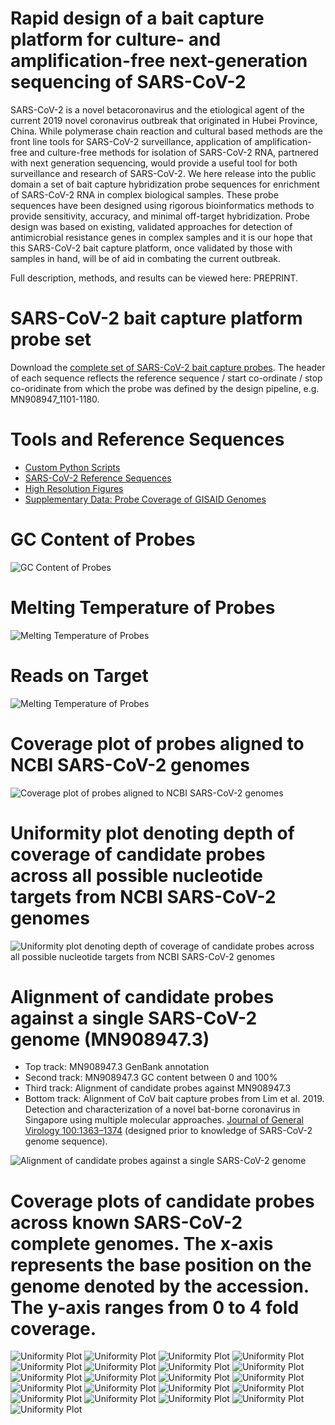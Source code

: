 # Rapid design of a bait capture platform for culture- and amplification-free next-generation sequencing of SARS-CoV-2

SARS-CoV-2 is a novel betacoronavirus and the etiological agent of the current 2019 novel coronavirus outbreak that originated in Hubei Province, China. While polymerase chain reaction and cultural based methods are the front line tools for SARS-CoV-2 surveillance, application of amplification-free and culture-free methods for isolation of SARS-CoV-2 RNA, partnered with next generation sequencing, would provide a useful tool for both surveillance and research of SARS-CoV-2. We here release into the public domain a set of bait capture hybridization probe sequences for enrichment of SARS-CoV-2 RNA in complex biological samples. These probe sequences have been designed using rigorous bioinformatics methods to provide sensitivity, accuracy, and minimal off-target hybridization. Probe design was based on existing, validated approaches for detection of antimicrobial resistance genes in complex samples and it is our hope that this SARS-CoV-2 bait capture platform, once validated by those with samples in hand, will be of aid in combating the current outbreak.

Full description, methods, and results can be viewed here: PREPRINT.

# SARS-CoV-2 bait capture platform probe set

Download the [complete set of SARS-CoV-2 bait capture probes](./fasta_files/proposed_probe_set). The header of each sequence reflects the reference sequence / start co-ordinate / stop co-oridinate from which the probe was defined by the design pipeline, e.g. MN908947_1101-1180.

# Tools and Reference Sequences

* [Custom Python Scripts](./custom_scripts)
* [SARS-CoV-2 Reference Sequences](./fasta_files/references)
* [High Resolution Figures](./figures)
* [Supplementary Data: Probe Coverage of GISAID Genomes](./supplementary_data/GISAID_coverage)

# GC Content of Probes
![GC Content of Probes](./figures/gc_plot.png)

# Melting Temperature of Probes
![Melting Temperature of Probes](./figures/Tm_plot.png)

# Reads on Target
![Melting Temperature of Probes](./figures/reads_on_target_NCBI_allprobes.png)

# Coverage plot of probes aligned to NCBI SARS-CoV-2 genomes
![Coverage plot of probes aligned to NCBI SARS-CoV-2 genomes](./supplementary_data/NCBI_coverage/covered_positions.png)

# Uniformity plot denoting depth of coverage of candidate probes across all possible nucleotide targets from NCBI SARS-CoV-2 genomes
![Uniformity plot denoting depth of coverage of candidate probes across all possible nucleotide targets from NCBI SARS-CoV-2 genomes](./supplementary_data/NCBI_coverage/Coverage_histo.png)

# Alignment of candidate probes against a single SARS-CoV-2 genome (MN908947.3)

* Top track: MN908947.3 GenBank annotation
* Second track: MN908947.3 GC content between 0 and 100%
* Third track: Alignment of candidate probes against MN908947.3
* Bottom track: Alignment of CoV bait capture probes from Lim et al. 2019. Detection and characterization of a novel bat-borne coronavirus in Singapore using multiple molecular approaches. [Journal of General Virology 100:1363–1374](https://www.ncbi.nlm.nih.gov/pubmed/31418677) (designed prior to knowledge of SARS-CoV-2 genome sequence).

![Alignment of candidate probes against a single SARS-CoV-2 genome](./figures/2019-SARS-2-alignment-summary-annotated.png)

# Coverage plots of candidate probes across known SARS-CoV-2 complete genomes. The x-axis represents the base position on the genome denoted by the accession. The y-axis ranges from 0 to 4 fold coverage.
![Uniformity Plot](./supplementary_data/NCBI_coverage/LR757995_Ontarget_Coverage.png)
![Uniformity Plot](./supplementary_data/NCBI_coverage/LR757996_Ontarget_Coverage.png)
![Uniformity Plot](./supplementary_data/NCBI_coverage/LR757997_Ontarget_Coverage.png)
![Uniformity Plot](./supplementary_data/NCBI_coverage/LR757998_Ontarget_Coverage.png)
![Uniformity Plot](./supplementary_data/NCBI_coverage/MN908947_Ontarget_Coverage.png)
![Uniformity Plot](./supplementary_data/NCBI_coverage/MN938384_Ontarget_Coverage.png)
![Uniformity Plot](./supplementary_data/NCBI_coverage/MN975262_Ontarget_Coverage.png)
![Uniformity Plot](./supplementary_data/NCBI_coverage/MN985325_Ontarget_Coverage.png)
![Uniformity Plot](./supplementary_data/NCBI_coverage/MN988668_Ontarget_Coverage.png)
![Uniformity Plot](./supplementary_data/NCBI_coverage/MN988669_Ontarget_Coverage.png)
![Uniformity Plot](./supplementary_data/NCBI_coverage/MN988713_Ontarget_Coverage.png)
![Uniformity Plot](./supplementary_data/NCBI_coverage/MN994467_Ontarget_Coverage.png)
![Uniformity Plot](./supplementary_data/NCBI_coverage/MN994468_Ontarget_Coverage.png)
![Uniformity Plot](./supplementary_data/NCBI_coverage/MN996527_Ontarget_Coverage.png)
![Uniformity Plot](./supplementary_data/NCBI_coverage/MN996528_Ontarget_Coverage.png)
![Uniformity Plot](./supplementary_data/NCBI_coverage/MN996529_Ontarget_Coverage.png)
![Uniformity Plot](./supplementary_data/NCBI_coverage/MN996530_Ontarget_Coverage.png)
![Uniformity Plot](./supplementary_data/NCBI_coverage/MN996531_Ontarget_Coverage.png)
![Uniformity Plot](./supplementary_data/NCBI_coverage/MN997409_Ontarget_Coverage.png)
![Uniformity Plot](./supplementary_data/NCBI_coverage/MT007544_Ontarget_Coverage.png)
![Uniformity Plot](./supplementary_data/NCBI_coverage/NC_045512_Ontarget_Coverage.png)
